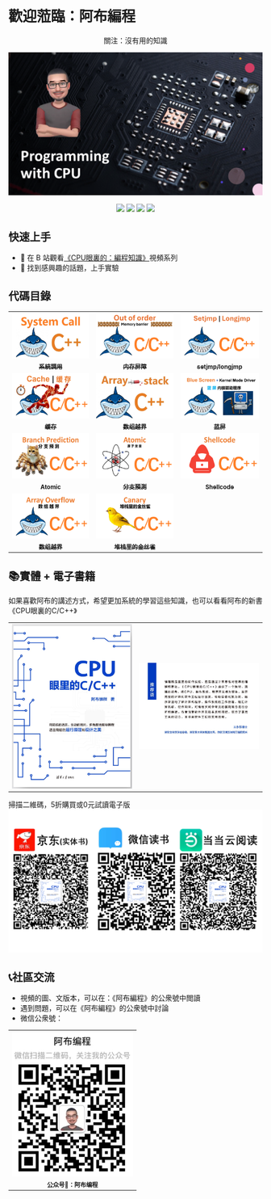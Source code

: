 # 歡迎蒞臨：阿布編程
<p align="center"> 關注：沒有用的知識 </p>
<p align="center">
    <img src="doc/wallpaper.png" alt="Why GuiLite"/>
</p>
<p align="center">
  <img src="https://img.shields.io/badge/build-passing-brightgreen.svg">
  <img src="https://img.shields.io/badge/platform-Windows%20%7C%20Linux%20%7C%20macOS%20%7C%20iOS%20%7C%20Android%20%7C%20MCU-brightgreen.svg">
  <img src="https://img.shields.io/badge/architecture-amd64%20%7C%20arm%20%7C%20arm64-blue.svg">
  <img src="https://img.shields.io/badge/license-Apache%202-blue.svg">
</p>

## 快速上手
- 👀 在 B 站觀看[《CPU眼裏的：編程知識》](https://space.bilibili.com/261582436)視頻系列
- 🧪 找到感興趣的話題，上手實驗

## 代碼目錄
<table>
  <tr>
    <td align="center"><a href="source/syscall.s"><img src="doc/syscall.jpg" height="90px;"/><br /><sub><b>系統調用</b></sub></a>
    <td align="center"><a href="source/mfence.cpp"><img src="doc/mfence.png" height="90px;"/><br /><sub><b>内存屏障</b></sub></a>
    <td align="center"><a href="source/setjmp-longjmp.c"><img src="doc/setjmp-longjmp.png" height="90px;"/><br /><sub><b>setjmp/longjmp</b></sub></a>
  </tr>
  <tr>
    <td align="center"><a href="source/cache.c"><img src="doc/cache.png" height="90px;"/><br /><sub><b>缓存</b></sub></a>
    <td align="center"><a href="source/arrayOverflow.c"><img src="doc/array.jpg" height="90px;"/><br /><sub><b>数组越界</b></sub></a>
    <td align="center"><a href="source/bsod/bsod.c"><img src="doc/bsod.png" height="90px;"/><br /><sub><b>蓝屏</b></sub></a>
  </tr>
  <tr>
    <td align="center"><a href="source/prediction.c"><img src="doc/prediction.png" height="90px;"/><br /><sub><b>Atomic</b></sub></a>
    <td align="center"><a href="source/atomic.c"><img src="doc/atomic.png" height="90px;"/><br /><sub><b>分支預測</b></sub></a>
    <td align="center"><a href="source/shellcode/injectShellcode.c"><img src="doc/shellcode.png" height="90px;"/><br /><sub><b>Shellcode</b></sub></a>
  </tr>
  <tr>
    <td align="center"><a href="source/arrayOverflow.c"><img src="doc/overflow.PNG" height="90px;"/><br /><sub><b>数组越界</b></sub></a>
    <td align="center"><a href="source/canary.c"><img src="doc/canary.png" height="90px;"/><br /><sub><b>堆栈里的金丝雀</b></sub></a>
  </tr>
</table>

## 📚實體 + 電子書籍
如果喜歡阿布的講述方式，希望更加系統的學習這些知識，也可以看看阿布的新書《CPU眼裏的C/C++》
<table>
  <tr>
    <td align="center"><img src="doc/cover-a.jpg" width="400px;"/>
    <td align="center"><img src="doc/cover-b.jpg" width="400px;"/>
  </tr>
</table>

掃描二維碼，5折購買或0元試讀電子版
![QR code](/doc/buy.png)

## 📞社區交流
- 視頻的圖、文版本，可以在：《阿布編程》的公衆號中閲讀
- 遇到問題，可以在《阿布編程》的公衆號中討論
- 微信公衆號：
<table>
  <tr>
    <td align="center"><img src="doc/VXGZH.jpg" width="240px;"/><br /><sub><b>公众号🔑：阿布编程</b></sub>
  </tr>
</table>
